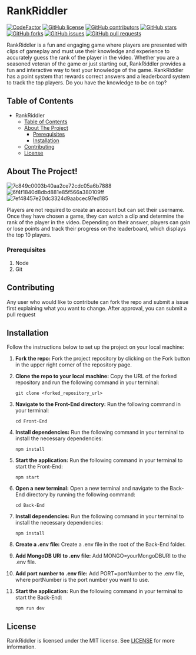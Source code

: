 # RankRiddler

[![CodeFactor](https://www.codefactor.io/repository/github/chris5613/rankriddler/badge)](https://www.codefactor.io/repository/github/chris5613/rankriddler)
[![GitHub license](https://img.shields.io/github/license/Chris5613/RankRiddler)](https://github.com/Chris5613/RankRiddler/blob/main/LICENSE)
[![GitHub contributors](https://img.shields.io/github/contributors/Chris5613/RankRiddler)](https://github.com/Chris5613/RankRiddler/graphs/contributors)
[![GitHub stars](https://img.shields.io/github/stars/Chris5613/RankRiddler)](https://github.com/Chris5613/RankRiddler/stargazers)
[![GitHub forks](https://img.shields.io/github/forks/Chris5613/RankRiddler)](https://github.com/Chris5613/RankRiddler/network/members)
[![GitHub issues](https://img.shields.io/github/issues/Chris5613/RankRiddler)](https://github.com/Chris5613/RankRiddler/issues)
[![GitHub pull requests](https://img.shields.io/github/issues-pr/Chris5613/RankRiddler)](https://github.com/Chris5613/RankRiddler/pulls)

RankRiddler is a fun and engaging game where players are presented with clips of gameplay and must use their knowledge and experience to accurately guess the rank of the player in the video. Whether you are a seasoned veteran of the game or just starting out, RankRiddler provides a fun and interactive way to test your knowledge of the game. RankRiddler has a point system that rewards correct answers and a leaderboard system to track the top players. Do you have the knowledge to be on top?

## Table of Contents

- RankRiddler
  - [Table of Contents](#table-of-contents)
  - [About The Project](#about-the-project)
    - [Prerequisites](#prerequisites)
    - [Installation](#installation)
  - [Contributing](#contributing)
  - [License](#license)

## About The Project!

![7c849c0003b40aa2ce72cdc05a6b7888](https://github.com/Chris5613/RankRiddler/assets/24240227/cda300e6-734e-4282-9b21-52fc9f1b4529)
![6f4f1840d8dbd881e85f566a380109ff](https://github.com/Chris5613/RankRiddler/assets/24240227/866a6bcb-fa70-475c-aefa-7a8e633d5560)
![7ef48457e20dc3324d9aabcec97ed185](https://github.com/Chris5613/RankRiddler/assets/24240227/90ac6cca-c746-4a28-842b-73bce7ac1812)


Players are not required to create an account but can set their username. Once they have chosen a game, they can watch a clip and determine the rank of the player in the video. Depending on their answer, players can gain or lose points and track their progress on the leaderboard, which displays the top 10 players.

### Prerequisites

1. Node
2. Git

## Contributing

Any user who would like to contribute can fork the repo and submit a issue first explaining what you want to change. After approval, you can submit a pull request

## Installation

Follow the instructions below to set up the project on your local machine:

1. **Fork the repo:** Fork the project repository by clicking on the Fork button in the upper right corner of the repository page.

2. **Clone the repo to your local machine:** Copy the URL of the forked repository and run the following command in your terminal:
   ```
   git clone <forked_repository_url>
   ```
3. **Navigate to the Front-End directory:** Run the following command in your terminal:
   ```
   cd Front-End
   ```
4. **Install dependencies:** Run the following command in your terminal to install the necessary dependencies:
   ```
   npm install
   ```
5. **Start the application:** Run the following command in your terminal to start the Front-End:
   ```
   npm start
   ```
6. **Open a new terminal:** Open a new terminal and navigate to the Back-End directory by running the following command:
   ```
   cd Back-End
   ```
7. **Install dependencies:** Run the following command in your terminal to install the necessary dependencies:
   ```
   npm install
   ```
8. **Create a .env file:** Create a .env file in the root of the Back-End folder.
9. **Add MongoDB URI to .env file:** Add MONGO=yourMongoDBURI to the .env file.
10. **Add port number to .env file:** Add PORT=portNumber to the .env file, where portNumber is the port number you want to use.
11. **Start the application:** Run the following command in your terminal to start the Back-End:
    ```
    npm run dev
    ```

## License

RankRiddler is licensed under the MIT license. See [LICENSE](/LICENSE) for more information.
